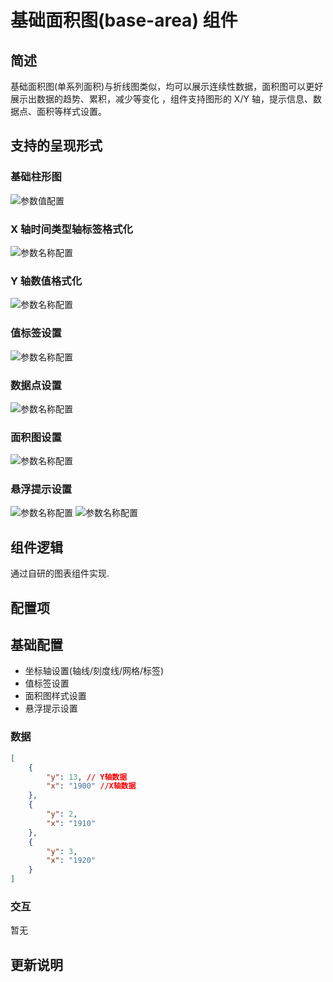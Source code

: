 # 基础面积图(base-area) 组件

## 简述

基础面积图(单系列面积)与折线图类似，均可以展示连续性数据，面积图可以更好展示出数据的趋势、累积，减少等变化 ，组件支持图形的 X/Y 轴，提示信息、数据点、面积等样式设置。

## 支持的呈现形式

### 基础柱形图

![参数值配置](./images/i-1.png)

### X 轴时间类型轴标签格式化

![参数名称配置](./images/i-2.png)

### Y 轴数值格式化

![参数名称配置](./images/i-3.png)

### 值标签设置

![参数名称配置](./images/i-4.png)

### 数据点设置

![参数名称配置](./images/i-5.png)

### 面积图设置

![参数名称配置](./images/i-6.png)

### 悬浮提示设置

![参数名称配置](./images/i-7.png) ![参数名称配置](./images/i-8.png)

## 组件逻辑

通过自研的图表组件实现.

## 配置项

## 基础配置

-   坐标轴设置(轴线/刻度线/网格/标签)
-   值标签设置
-   面积图样式设置
-   悬浮提示设置

### 数据

```json
[
    {
        "y": 13, // Y轴数据
        "x": "1900" //X轴数据
    },
    {
        "y": 2,
        "x": "1910"
    },
    {
        "y": 3,
        "x": "1920"
    }
]
```

### 交互

暂无

## 更新说明
